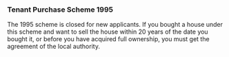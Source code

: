###  Tenant Purchase Scheme 1995

The 1995 scheme is closed for new applicants. If you bought a house under this
scheme and want to sell the house within 20 years of the date you bought it,
or before you have acquired full ownership, you must get the agreement of the
local authority.
